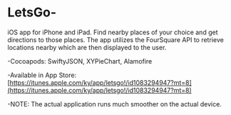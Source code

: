 # LetsGo-
iOS app for iPhone and iPad. Find nearby places of your choice and get directions to those places. The app utilizes the FourSquare API to retrieve locations nearby which are then displayed to the user.

-Cocoapods: SwiftyJSON, XYPieChart, Alamofire

-Available in App Store: [https://itunes.apple.com/ky/app/letsgo!/id1083294947?mt=8](https://itunes.apple.com/ky/app/letsgo!/id1083294947?mt=8)

-NOTE: The actual application runs much smoother on the actual device.
